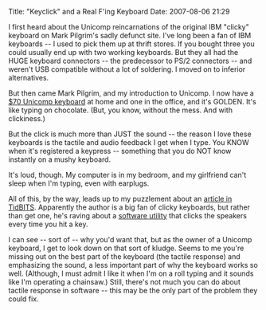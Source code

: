Title: "Keyclick" and a Real F'ing Keyboard
Date: 2007-08-06 21:29

I first heard about the Unicomp reincarnations of the original IBM
"clicky" keyboard on Mark Pilgrim's sadly defunct site. I've long been a fan of IBM keyboards -- I used to pick them up at
thrift stores. If you bought three you could usually end up with two
working keyboards. But they all had the HUGE keyboard connectors -- the
predecessor to PS/2 connectors -- and weren't USB compatible without a
lot of soldering. I moved on to inferior alternatives.

But then came Mark Pilgrim, and my introduction to Unicomp. I now have a
[$70 Unicomp
keyboard](http://pckeyboards.stores.yahoo.net/customizer.html "Unicomp Real Keyboard")
at home and one in the office, and it's GOLDEN. It's like typing on
chocolate. (But, you know, without the mess. And with clickiness.)

But the click is much more than JUST the sound -- the reason I love
these keyboards is the tactile and audio feedback I get when I type. You
KNOW when it's registered a keypress -- something that you do NOT know
instantly on a mushy keyboard.

It's loud, though. My computer is in my bedroom, and my girlfriend can't
sleep when I'm typing, even with earplugs.

All of this, by the way, leads up to my puzzlement about an [article in
TidBITS](http://db.tidbits.com/article/9102 "TidBITS article on Keyclick").
Apparently the author is a big fan of clicky keyboards, but rather than
get one, he's raving about a [software
utility](http://www.sustworks.com/site/prod_keyclick_overview.html "Keyclick makes noise while you type")
that clicks the speakers every time you hit a key.

I can see -- sort of -- why you'd want that, but as the owner of a
Unicomp keyboard, I get to look down on that sort of kludge. Seems to me
you're missing out on the best part of the keyboard (the tactile
response) and emphasizing the sound, a less important part of why the
keyboard works so well. (Although, I must admit I like it when I'm on a
roll typing and it sounds like I'm operating a chainsaw.) Still, there's
not much you can do about tactile response in software -- this may be
the only part of the problem they could fix.

